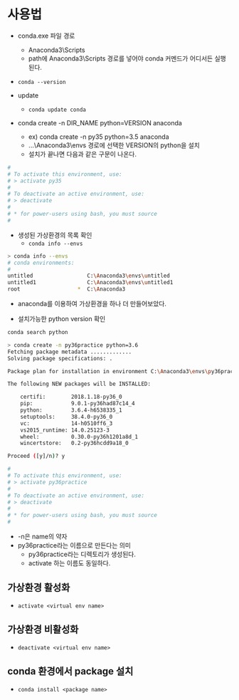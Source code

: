 # 사용법

* conda.exe 파일 경로
  * Anaconda3\Scripts
  * path에 Anaconda3\Scripts 경로를 넣어야 conda 커멘드가 어디서든 실행된다.

* `conda --version`

* update
  * `conda update conda`

* conda create -n DIR_NAME python=VERSION anaconda
  * ex) conda create -n py35 python=3.5 anaconda
  * ...\Anaconda3\envs 경로에 선택한 VERSION의 python을 설치
  * 설치가 끝나면 다음과 같은 구문이 나온다.

```sh
#
# To activate this environment, use:
# > activate py35
#
# To deactivate an active environment, use:
# > deactivate
#
# * for power-users using bash, you must source
#
```

* 생성된 가상환경의 목록 확인
  * `conda info --envs`

```sh
> conda info --envs
# conda environments:
#
untitled                 C:\Anaconda3\envs\untitled
untitled1                C:\Anaconda3\envs\untitled1
root                  *  C:\Anaconda3
```

* anaconda를 이용하여 가상환경을 하나 더 만들어보았다.

* 설치가능한 python version 확인

```cmd
conda search python
```

```sh
> conda create -n py36practice python=3.6
Fetching package metadata .............
Solving package specifications: .

Package plan for installation in environment C:\Anaconda3\envs\py36practice:

The following NEW packages will be INSTALLED:

    certifi:        2018.1.18-py36_0
    pip:            9.0.1-py36had87c14_4
    python:         3.6.4-h6538335_1
    setuptools:     38.4.0-py36_0
    vc:             14-h0510ff6_3
    vs2015_runtime: 14.0.25123-3
    wheel:          0.30.0-py36h1201a8d_1
    wincertstore:   0.2-py36hcdd9a18_0

Proceed ([y]/n)? y

#
# To activate this environment, use:
# > activate py36practice
#
# To deactivate an active environment, use:
# > deactivate
#
# * for power-users using bash, you must source
#
```

* -n은 name의 약자
* py36practice라는 이름으로 만든다는 의미
  * py36practice라는 디렉토리가 생성된다.
  * activate 하는 이름도 동일하다.

## 가상환경 활성화

* `activate <virtual env name>`

## 가상환경 비활성화

* `deactivate <virtual env name>`

## conda 환경에서 package 설치

* `conda install <package name>`

